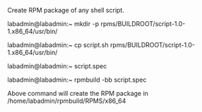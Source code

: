 Create RPM package of any shell script.

 labadmin@labadmin:~ mkdir -p rpms/BUILDROOT/script-1.0-1.x86_64/usr/bin/
 
 labadmin@labadmin:~ cp script.sh rpms/BUILDROOT/script-1.0-1.x86_64/usr/bin/
 
 labadmin@labadmin:~ script.spec
 
 labadmin@labadmin:~ rpmbuild -bb script.spec
 
 Above command will create the RPM package in /home/labadmin/rpmbuild/RPMS/x86_64 
